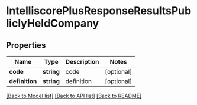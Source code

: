 # IntelliscorePlusResponseResultsPubliclyHeldCompany

## Properties
Name | Type | Description | Notes
------------ | ------------- | ------------- | -------------
**code** | **string** | code | [optional] 
**definition** | **string** | definition | [optional] 

[[Back to Model list]](../README.md#documentation-for-models) [[Back to API list]](../README.md#documentation-for-api-endpoints) [[Back to README]](../README.md)


